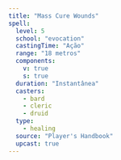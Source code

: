 ```yaml
---
title: "Mass Cure Wounds"
spell:
  level: 5
  school: "evocation"
  castingTime: "Ação"
  range: "18 metros"
  components:
    v: true
    s: true
  duration: "Instantânea"
  casters:
    - bard
    - cleric
    - druid
  type:
    - healing
  source: "Player's Handbook"
  upcast: true
---
```

